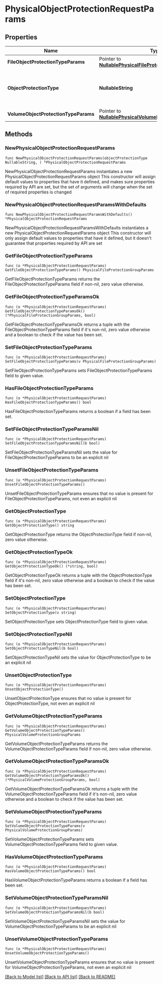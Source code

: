 # PhysicalObjectProtectionRequestParams

## Properties

Name | Type | Description | Notes
------------ | ------------- | ------------- | -------------
**FileObjectProtectionTypeParams** | Pointer to [**NullablePhysicalFileProtectionGroupParams**](PhysicalFileProtectionGroupParams.md) |  | [optional] 
**ObjectProtectionType** | **NullableString** | Specifies the Physical Object Protection type. | 
**VolumeObjectProtectionTypeParams** | Pointer to [**NullablePhysicalVolumeProtectionGroupParams**](PhysicalVolumeProtectionGroupParams.md) |  | [optional] 

## Methods

### NewPhysicalObjectProtectionRequestParams

`func NewPhysicalObjectProtectionRequestParams(objectProtectionType NullableString, ) *PhysicalObjectProtectionRequestParams`

NewPhysicalObjectProtectionRequestParams instantiates a new PhysicalObjectProtectionRequestParams object
This constructor will assign default values to properties that have it defined,
and makes sure properties required by API are set, but the set of arguments
will change when the set of required properties is changed

### NewPhysicalObjectProtectionRequestParamsWithDefaults

`func NewPhysicalObjectProtectionRequestParamsWithDefaults() *PhysicalObjectProtectionRequestParams`

NewPhysicalObjectProtectionRequestParamsWithDefaults instantiates a new PhysicalObjectProtectionRequestParams object
This constructor will only assign default values to properties that have it defined,
but it doesn't guarantee that properties required by API are set

### GetFileObjectProtectionTypeParams

`func (o *PhysicalObjectProtectionRequestParams) GetFileObjectProtectionTypeParams() PhysicalFileProtectionGroupParams`

GetFileObjectProtectionTypeParams returns the FileObjectProtectionTypeParams field if non-nil, zero value otherwise.

### GetFileObjectProtectionTypeParamsOk

`func (o *PhysicalObjectProtectionRequestParams) GetFileObjectProtectionTypeParamsOk() (*PhysicalFileProtectionGroupParams, bool)`

GetFileObjectProtectionTypeParamsOk returns a tuple with the FileObjectProtectionTypeParams field if it's non-nil, zero value otherwise
and a boolean to check if the value has been set.

### SetFileObjectProtectionTypeParams

`func (o *PhysicalObjectProtectionRequestParams) SetFileObjectProtectionTypeParams(v PhysicalFileProtectionGroupParams)`

SetFileObjectProtectionTypeParams sets FileObjectProtectionTypeParams field to given value.

### HasFileObjectProtectionTypeParams

`func (o *PhysicalObjectProtectionRequestParams) HasFileObjectProtectionTypeParams() bool`

HasFileObjectProtectionTypeParams returns a boolean if a field has been set.

### SetFileObjectProtectionTypeParamsNil

`func (o *PhysicalObjectProtectionRequestParams) SetFileObjectProtectionTypeParamsNil(b bool)`

 SetFileObjectProtectionTypeParamsNil sets the value for FileObjectProtectionTypeParams to be an explicit nil

### UnsetFileObjectProtectionTypeParams
`func (o *PhysicalObjectProtectionRequestParams) UnsetFileObjectProtectionTypeParams()`

UnsetFileObjectProtectionTypeParams ensures that no value is present for FileObjectProtectionTypeParams, not even an explicit nil
### GetObjectProtectionType

`func (o *PhysicalObjectProtectionRequestParams) GetObjectProtectionType() string`

GetObjectProtectionType returns the ObjectProtectionType field if non-nil, zero value otherwise.

### GetObjectProtectionTypeOk

`func (o *PhysicalObjectProtectionRequestParams) GetObjectProtectionTypeOk() (*string, bool)`

GetObjectProtectionTypeOk returns a tuple with the ObjectProtectionType field if it's non-nil, zero value otherwise
and a boolean to check if the value has been set.

### SetObjectProtectionType

`func (o *PhysicalObjectProtectionRequestParams) SetObjectProtectionType(v string)`

SetObjectProtectionType sets ObjectProtectionType field to given value.


### SetObjectProtectionTypeNil

`func (o *PhysicalObjectProtectionRequestParams) SetObjectProtectionTypeNil(b bool)`

 SetObjectProtectionTypeNil sets the value for ObjectProtectionType to be an explicit nil

### UnsetObjectProtectionType
`func (o *PhysicalObjectProtectionRequestParams) UnsetObjectProtectionType()`

UnsetObjectProtectionType ensures that no value is present for ObjectProtectionType, not even an explicit nil
### GetVolumeObjectProtectionTypeParams

`func (o *PhysicalObjectProtectionRequestParams) GetVolumeObjectProtectionTypeParams() PhysicalVolumeProtectionGroupParams`

GetVolumeObjectProtectionTypeParams returns the VolumeObjectProtectionTypeParams field if non-nil, zero value otherwise.

### GetVolumeObjectProtectionTypeParamsOk

`func (o *PhysicalObjectProtectionRequestParams) GetVolumeObjectProtectionTypeParamsOk() (*PhysicalVolumeProtectionGroupParams, bool)`

GetVolumeObjectProtectionTypeParamsOk returns a tuple with the VolumeObjectProtectionTypeParams field if it's non-nil, zero value otherwise
and a boolean to check if the value has been set.

### SetVolumeObjectProtectionTypeParams

`func (o *PhysicalObjectProtectionRequestParams) SetVolumeObjectProtectionTypeParams(v PhysicalVolumeProtectionGroupParams)`

SetVolumeObjectProtectionTypeParams sets VolumeObjectProtectionTypeParams field to given value.

### HasVolumeObjectProtectionTypeParams

`func (o *PhysicalObjectProtectionRequestParams) HasVolumeObjectProtectionTypeParams() bool`

HasVolumeObjectProtectionTypeParams returns a boolean if a field has been set.

### SetVolumeObjectProtectionTypeParamsNil

`func (o *PhysicalObjectProtectionRequestParams) SetVolumeObjectProtectionTypeParamsNil(b bool)`

 SetVolumeObjectProtectionTypeParamsNil sets the value for VolumeObjectProtectionTypeParams to be an explicit nil

### UnsetVolumeObjectProtectionTypeParams
`func (o *PhysicalObjectProtectionRequestParams) UnsetVolumeObjectProtectionTypeParams()`

UnsetVolumeObjectProtectionTypeParams ensures that no value is present for VolumeObjectProtectionTypeParams, not even an explicit nil

[[Back to Model list]](../README.md#documentation-for-models) [[Back to API list]](../README.md#documentation-for-api-endpoints) [[Back to README]](../README.md)


